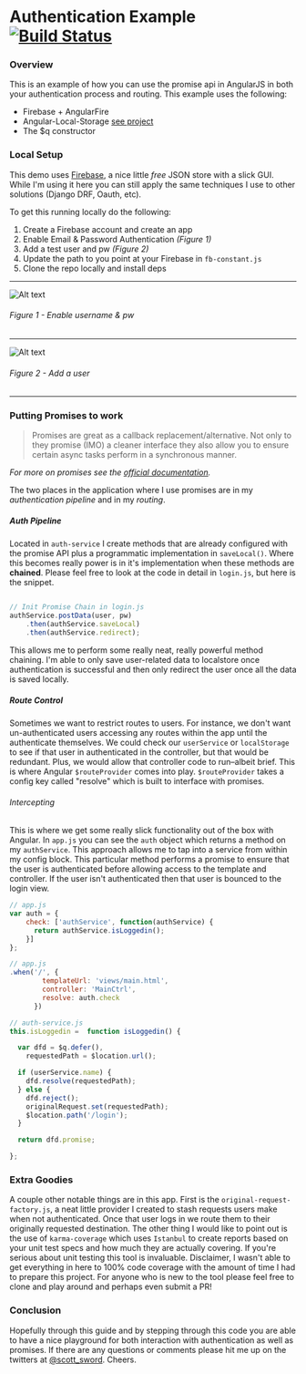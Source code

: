 # Authentication Example [![Build Status](https://travis-ci.org/boise-angularjs/auth-example.svg?branch=master)](https://travis-ci.org/boise-angularjs/auth-example)

### Overview
This is an example of how you can use the promise api in AngularJS in both your authentication process and routing. This example uses the following:

* Firebase + AngularFire
* Angular-Local-Storage [see project](https://github.com/grevory/angular-local-storage)
* The $q constructor

### Local Setup

This demo uses [Firebase](https://www.firebase.com/), a nice little *free* JSON store with a slick GUI. While I'm using it here you can still apply the same techniques I use to other solutions (Django DRF, Oauth, etc).

To get this running locally do the following:

1. Create a Firebase account and create an app
2. Enable Email & Password Authentication *(Figure 1)*
3. Add a test user and pw *(Figure 2)*
4. Update the path to you point at your Firebase in `fb-constant.js`
5. Clone the repo locally and install deps

- - -

![Alt text](https://s3-us-west-2.amazonaws.com/tpopensource/boise-angularjs/check.png)

###### *Figure 1 - Enable username & pw*

- - -

![Alt text](https://s3-us-west-2.amazonaws.com/tpopensource/boise-angularjs/user.png)

###### *Figure 2 - Add a user*

- - -

### Putting Promises to work
> Promises are great as a callback replacement/alternative. Not only to they promise (IMO) a cleaner interface they also allow you to ensure certain async tasks perform in a synchronous manner.

*For more on promises see the [official documentation](https://docs.angularjs.org/api/ng/service/$q).*

The two places in the application where I use promises are in my *authentication pipeline* and in my *routing*.

##### Auth Pipeline
Located in `auth-service` I create methods that are already configured with the promise API plus a programmatic implementation in `saveLocal()`. Where this becomes really power is in it's implementation when these methods are **chained**. Please feel free to look at the code in detail in `login.js`, but here is the snippet.

```js

// Init Promise Chain in login.js
authService.postData(user, pw)
    .then(authService.saveLocal)
    .then(authService.redirect);
```

This allows me to perform some really neat, really powerful method chaining. I'm able to only save user-related data to localstore once authentication is successful and then only redirect the user once all the data is saved locally.

##### Route Control
Sometimes we want to restrict routes to users. For instance, we don't want un-authenticated users accessing any routes within the app until the authenticate themselves. We could check our `userService` or `localStorage` to see if that user in authenticated in the controller, but that would be redundant. Plus, we would allow that controller code to run–albeit brief. This is where Angular `$routeProvider` comes into play. `$routeProvider` takes a config key called "resolve" which is built to interface with promises.

###### *Intercepting*
This is where we get some really slick functionality out of the box with Angular. In `app.js` you can see the `auth` object which returns a method on my `authService`. This approach allows me to tap into a service from within my config block. This particular method performs a promise to ensure that the user is authenticated before allowing access to the template and controller. If the user isn't authenticated then that user is bounced to the login view.


```js
// app.js
var auth = {
    check: ['authService', function(authService) {
      return authService.isLoggedin();
    }]
};
```

```js
// app.js
.when('/', {
        templateUrl: 'views/main.html',
        controller: 'MainCtrl',
        resolve: auth.check
      })
```

```js
// auth-service.js
this.isLoggedin =  function isLoggedin() {

  var dfd = $q.defer(),
    requestedPath = $location.url();

  if (userService.name) {
    dfd.resolve(requestedPath);
  } else {
    dfd.reject();
    originalRequest.set(requestedPath);
    $location.path('/login');
  }

  return dfd.promise;

};
```

### Extra Goodies
A couple other notable things are in this app. First is the `original-request-factory.js`, a neat little provider I created to stash requests users make when not authenticated. Once that user logs in we route them to their originally requested destination.
The other thing I would like to point out is the use of `karma-coverage` which uses `Istanbul` to create reports based on your unit test specs and how much they are actually covering. If you're serious about unit testing this tool is invaluable.
Disclaimer, I wasn't able to get everything in here to 100% code coverage with the amount of time I had to prepare this project. For anyone who is new to the tool please feel free to clone and play around and perhaps even submit a PR!

### Conclusion
Hopefully through this guide and by stepping through this code you are able to have a nice playground for both interaction with authentication as well as promises.
If there are any questions or comments please hit me up on the twitters at [@scott_sword](https://twitter.com/scott_sword). Cheers.
